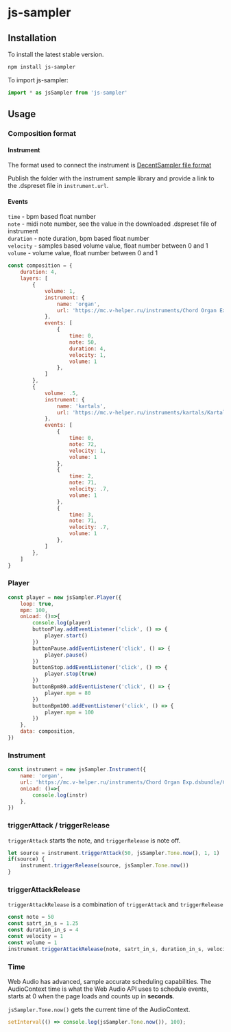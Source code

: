 js-sampler
=========

## Installation

To install the latest stable version.

```bash
npm install js-sampler
```

To import js-sampler:

```js
import * as jsSampler from 'js-sampler'
```

## Usage


### Composition format

#### Instrument

The format used to connect the instrument is [DecentSampler file format](https://www.decentsamples.com/docs/format-documentation.html)

Publish the folder with the instrument sample library and provide a link to the .dspreset file in `instrument.url`.

#### Events

`time` - bpm based float number  
`note` - midi note number, see the value in the downloaded .dspreset file of instrument  
`duration` - note duration, bpm based float number  
`velocity` - samples based volume value, float number between 0 and 1  
`volume` - volume value, float number between 0 and 1

```javascript
const composition = {
    duration: 4,
    layers: [
        {
            volume: 1,
            instrument: {
                name: 'organ',
                url: 'https://mc.v-helper.ru/instruments/Chord Organ Exp.dsbundle/Chord Organ Exp 1.dspreset',
            },
            events: [
                {
                    time: 0,
                    note: 50,
                    duration: 4,
                    velocity: 1,
                    volume: 1
                },
            ]
        },
        {
            volume: .5,
            instrument: {
                name: 'kartals',
                url: 'https://mc.v-helper.ru/instruments/kartals/Kartals.dspreset',
            },
            events: [
                {
                    time: 0,
                    note: 72,
                    velocity: 1,
                    volume: 1
                },
                {
                    time: 2,
                    note: 71,
                    velocity: .7,
                    volume: 1
                },
                {
                    time: 3,
                    note: 71,
                    velocity: .7,
                    volume: 1
                },
            ]
        },
    ]
}
```

### Player

```javascript
const player = new jsSampler.Player({
    loop: true,
    mpm: 100,
    onLoad: ()=>{
        console.log(player)
        buttonPlay.addEventListener('click', () => {
            player.start()
        })
        buttonPause.addEventListener('click', () => {
            player.pause()
        })
        buttonStop.addEventListener('click', () => {
            player.stop(true)
        })
        buttonBpm80.addEventListener('click', () => {
            player.mpm = 80
        })
        buttonBpm100.addEventListener('click', () => {
            player.mpm = 100
        })
    },
    data: composition,
})
```



### Instrument

```javascript
const instrument = new jsSampler.Instrument({
    name: 'organ',
    url: 'https://mc.v-helper.ru/instruments/Chord Organ Exp.dsbundle/Chord Organ Exp 1.dspreset',
    onLoad: ()=>{
        console.log(instr)
    },
})
```


### triggerAttack / triggerRelease

`triggerAttack` starts the note, and `triggerRelease` is note off.

```javascript
let source = instrument.triggerAttack(50, jsSampler.Tone.now(), 1, 1)
if(source) {
    instrument.triggerRelease(source, jsSampler.Tone.now())
}
```

### triggerAttackRelease

`triggerAttackRelease` is a combination of `triggerAttack` and `triggerRelease`

```javascript
const note = 50
const satrt_in_s = 1.25 
const duration_in_s = 4
const velocity = 1
const volume = 1
instrument.triggerAttackRelease(note, satrt_in_s, duration_in_s, velocity, volume)
```

### Time

Web Audio has advanced, sample accurate scheduling capabilities. The AudioContext time is what the Web Audio API uses to schedule events, starts at 0 when the page loads and counts up in **seconds**.

`jsSampler.Tone.now()` gets the current time of the AudioContext. 

```javascript
setInterval(() => console.log(jsSampler.Tone.now()), 100);
```